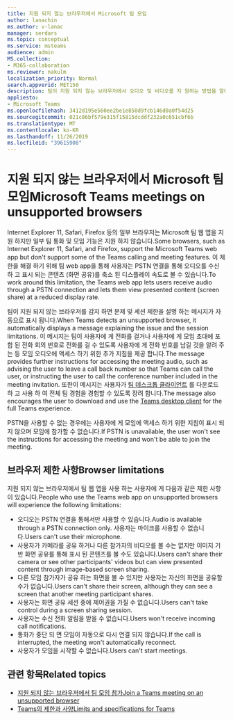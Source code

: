 ```yaml
---
title: 지원 되지 않는 브라우저에서 Microsoft 팀 모임
author: lanachin
ms.author: v-lanac
manager: serdars
ms.topic: conceptual
ms.service: msteams
audience: admin
MS.collection:
- M365-collaboration
ms.reviewer: nakulm
localization_priority: Normal
search.appverid: MET150
description: 팀이 지원 되지 않는 브라우저에서 오디오 및 비디오를 지 원하는 방법을 알아봅니다.
appliesto:
- Microsoft Teams
ms.openlocfilehash: 3412d195e560ee2be1e850d9fcb146d0a0f54d25
ms.sourcegitcommit: 021c86bf579e315f15815dcddf232a0c651cbf6b
ms.translationtype: MT
ms.contentlocale: ko-KR
ms.lasthandoff: 11/26/2019
ms.locfileid: "39615908"
---
```

# <a name="microsoft-teams-meetings-on-unsupported-browsers"></a><span data-ttu-id="97563-103">지원 되지 않는 브라우저에서 Microsoft 팀 모임</span><span class="sxs-lookup"><span data-stu-id="97563-103">Microsoft Teams meetings on unsupported browsers</span></span>

<span data-ttu-id="97563-104">Internet Explorer 11, Safari, Firefox 등의 일부 브라우저는 Microsoft 팀 웹 앱을 지원 하지만 일부 팀 통화 및 모임 기능은 지원 하지 않습니다.</span><span class="sxs-lookup"><span data-stu-id="97563-104">Some browsers, such as Internet Explorer 11, Safari, and Firefox, support the Microsoft Teams web app but don't support some of the Teams calling and meeting features.</span></span> <span data-ttu-id="97563-105">이 제한을 해결 하기 위해 팀 web app을 통해 사용자는 PSTN 연결을 통해 오디오를 수신 하 고 표시 되는 콘텐츠 (화면 공유)를 축소 된 디스플레이 속도로 볼 수 있습니다.</span><span class="sxs-lookup"><span data-stu-id="97563-105">To work around this limitation, the Teams web app lets users receive audio through a PSTN connection and lets them view presented content (screen share) at a reduced display rate.</span></span>

<span data-ttu-id="97563-106">팀이 지원 되지 않는 브라우저를 감지 하면 문제 및 세션 제한을 설명 하는 메시지가 자동으로 표시 됩니다.</span><span class="sxs-lookup"><span data-stu-id="97563-106">When Teams detects an unsupported browser, it automatically displays a message explaining the issue and the session limitations.</span></span> <span data-ttu-id="97563-107">이 메시지는 팀이 사용자에 게 전화를 걸거나 사용자에 게 모임 초대에 포함 된 전화 회의 번호로 전화를 걸 수 있도록 사용자에 게 전화 번호를 남길 것을 알려 주는 등 모임 오디오에 액세스 하기 위한 추가 지침을 제공 합니다.</span><span class="sxs-lookup"><span data-stu-id="97563-107">The message provides further instructions for accessing the meeting audio, such as advising the user to leave a call back number so that Teams can call the user, or instructing the user to call the conference number included in the meeting invitation.</span></span> <span data-ttu-id="97563-108">또한이 메시지는 사용자가 [팀 데스크톱 클라이언트](https://teams.microsoft.com/downloads) 를 다운로드 하 고 사용 하 여 전체 팀 경험을 경험할 수 있도록 장려 합니다.</span><span class="sxs-lookup"><span data-stu-id="97563-108">The message also encourages the user to download and use the [Teams desktop client](https://teams.microsoft.com/downloads) for the full Teams experience.</span></span>

<span data-ttu-id="97563-109">PSTN을 사용할 수 없는 경우에는 사용자에 게 모임에 액세스 하기 위한 지침이 표시 되지 않으며 모임에 참가할 수 없습니다.</span><span class="sxs-lookup"><span data-stu-id="97563-109">If PSTN is unavailable, the user won't see the instructions for accessing the meeting and won't be able to join the meeting.</span></span>

## <a name="browser-limitations"></a><span data-ttu-id="97563-110">브라우저 제한 사항</span><span class="sxs-lookup"><span data-stu-id="97563-110">Browser limitations</span></span>

<span data-ttu-id="97563-111">지원 되지 않는 브라우저에서 팀 웹 앱을 사용 하는 사용자에 게 다음과 같은 제한 사항이 있습니다.</span><span class="sxs-lookup"><span data-stu-id="97563-111">People who use the Teams web app on unsupported browsers will experience the following limitations:</span></span>

- <span data-ttu-id="97563-112">오디오는 PSTN 연결을 통해서만 사용할 수 있습니다.</span><span class="sxs-lookup"><span data-stu-id="97563-112">Audio is available through a PSTN connection only.</span></span> <span data-ttu-id="97563-113">사용자는 마이크를 사용할 수 없습니다.</span><span class="sxs-lookup"><span data-stu-id="97563-113">Users can't use their microphone.</span></span>
- <span data-ttu-id="97563-114">사용자가 카메라를 공유 하거나 다른 참가자의 비디오를 볼 수는 없지만 이미지 기반 화면 공유를 통해 표시 된 콘텐츠를 볼 수도 있습니다.</span><span class="sxs-lookup"><span data-stu-id="97563-114">Users can't share their camera or see other participants' videos but can view presented content through image-based screen sharing.</span></span>
- <span data-ttu-id="97563-115">다른 모임 참가자가 공유 하는 화면을 볼 수 있지만 사용자는 자신의 화면을 공유할 수가 없습니다.</span><span class="sxs-lookup"><span data-stu-id="97563-115">Users can't share their screen, although they can see a screen that another meeting participant shares.</span></span>
- <span data-ttu-id="97563-116">사용자는 화면 공유 세션 중에 제어권을 가질 수 없습니다.</span><span class="sxs-lookup"><span data-stu-id="97563-116">Users can't take control during a screen sharing session.</span></span>
- <span data-ttu-id="97563-117">사용자는 수신 전화 알림을 받을 수 없습니다.</span><span class="sxs-lookup"><span data-stu-id="97563-117">Users won't receive incoming call notifications.</span></span>
- <span data-ttu-id="97563-118">통화가 중단 되 면 모임이 자동으로 다시 연결 되지 않습니다.</span><span class="sxs-lookup"><span data-stu-id="97563-118">If the call is interrupted, the meeting won't automatically reconnect.</span></span>
- <span data-ttu-id="97563-119">사용자가 모임을 시작할 수 없습니다.</span><span class="sxs-lookup"><span data-stu-id="97563-119">Users can't start meetings.</span></span>

## <a name="related-topics"></a><span data-ttu-id="97563-120">관련 항목</span><span class="sxs-lookup"><span data-stu-id="97563-120">Related topics</span></span>

- [<span data-ttu-id="97563-121">지원 되지 않는 브라우저에서 팀 모임 참가</span><span class="sxs-lookup"><span data-stu-id="97563-121">Join a Teams meeting on an unsupported browser</span></span>](https://support.office.com/article/daafdd3c-ac7a-4855-871b-9113bad15907)
- [<span data-ttu-id="97563-122">Teams의 제한과 사양</span><span class="sxs-lookup"><span data-stu-id="97563-122">Limits and specifications for Teams</span></span>](/microsoftteams/limits-specifications-teams#browsers)